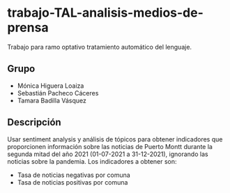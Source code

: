 # trabajo-TAL-analisis-medios-de-prensa
Trabajo para ramo optativo tratamiento automático del lenguaje.

## Grupo

- Mónica Higuera Loaiza
- Sebastián Pacheco Cáceres
- Tamara Badilla Vásquez

## Descripción

Usar sentiment analysis y análisis de tópicos para obtener indicadores que proporcionen información sobre las noticias de Puerto Montt durante la segunda mitad del año 2021 (01-07-2021 a 31-12-2021), ignorando las noticias sobre la pandemia.
Los indicadores a obtener son:
- Tasa de noticias negativas por comuna 
- Tasa de noticias positivas por comuna
